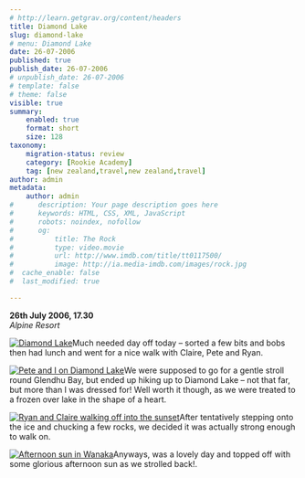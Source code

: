 ```yaml
---
# http://learn.getgrav.org/content/headers
title: Diamond Lake
slug: diamond-lake
# menu: Diamond Lake
date: 26-07-2006
published: true
publish_date: 26-07-2006
# unpublish_date: 26-07-2006
# template: false
# theme: false
visible: true
summary:
    enabled: true
    format: short
    size: 128
taxonomy:
    migration-status: review
    category: [Rookie Academy]
    tag: [new zealand,travel,new zealand,travel]
author: admin
metadata:
    author: admin
#      description: Your page description goes here
#      keywords: HTML, CSS, XML, JavaScript
#      robots: noindex, nofollow
#      og:
#          title: The Rock
#          type: video.movie
#          url: http://www.imdb.com/title/tt0117500/
#          image: http://ia.media-imdb.com/images/rock.jpg
#  cache_enable: false
#  last_modified: true

---
```


**26th July 2006, 17.30**  
*Alpine Resort*

[![](http://user47216.vs.easily.co.uk/wp-content/uploads/2008/12/diamondlake.jpg "Diamond Lake")](http://user47216.vs.easily.co.uk/wp-content/uploads/2008/12/diamondlake.jpg)Much needed day off today – sorted a few bits and bobs then had lunch and went for a nice walk with Claire, Pete and Ryan.

[![](http://user47216.vs.easily.co.uk/wp-content/uploads/2008/12/peteandi.jpg "Pete and I on Diamond Lake")](http://user47216.vs.easily.co.uk/wp-content/uploads/2008/12/peteandi.jpg)We were supposed to go for a gentle stroll round Glendhu Bay, but ended up hiking up to Diamond Lake – not that far, but more than I was dressed for! Well worth it though, as we were treated to a frozen over lake in the shape of a heart.

[![](http://user47216.vs.easily.co.uk/wp-content/uploads/2008/12/ryanandclaire.jpg "Ryan and Claire walking off into the sunset")](http://user47216.vs.easily.co.uk/wp-content/uploads/2008/12/ryanandclaire.jpg)After tentatively stepping onto the ice and chucking a few rocks, we decided it was actually strong enough to walk on.

[![](http://user47216.vs.easily.co.uk/wp-content/uploads/2008/12/afternoonsun.jpg "Afternoon sun in Wanaka")](http://user47216.vs.easily.co.uk/wp-content/uploads/2008/12/afternoonsun.jpg)Anyways, was a lovely day and topped off with some glorious afternoon sun as we strolled back!.